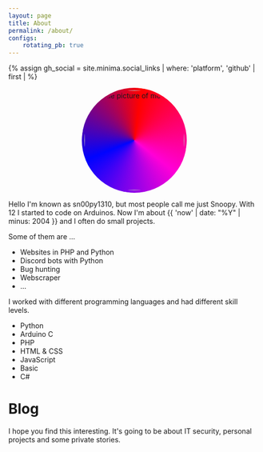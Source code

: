```yaml
---
layout: page
title: About
permalink: /about/
configs:
    rotating_pb: true
---
```

<!-- Begin custom profile picture -->
<style>
.profile-picture {
    --size: 15em;
    --border-size: 0.75em;

    overflow: hidden;
    position: relative;

    width: var(--size);
    height: var(--size);
    border-radius: 50%;

    margin: 0 auto 1em auto;
}
.profile-picture img {
    position: absolute;
    top: calc(var(--border-size) / 2);
    left: calc(var(--border-size) / 2);

    width: calc(var(--size) - var(--border-size));
    height: calc(var(--size) - var(--border-size));
    border-radius: 50%;
}
{%- if page.configs.rotating_pb -%}
.profile-picture::after {
    content: '';
    display: block;
    z-index: -1;
    position: absolute;
    bottom: 0%;
    right: 0%;

    width: var(--size);
    height: var(--size);

    background-image: conic-gradient(rgba(255,1,1,1), rgba(255,0,215,1), rgba(0,3,255,1), rgba(255,1,1,1));
    animation: rotate-profile-picture linear 3s infinite;
}
@keyframes rotate-profile-picture {
  to { transform: rotate(360deg) }
}
@media (prefers-reduced-motion) {
    .profile-picture::after {
        animation: none;
    }
}
{%- endif -%}
</style>
{% assign gh_social = site.minima.social_links | where: 'platform', 'github' | first | %}
<div class="profile-picture" title="This animation took me 4 hours">
    <a href="{{gh_social.user_url}}" target="_blank">
        <img src="{{gh_social.user_url}}.png" alt="Profile picture of me" title="Profile picture of me">
    </a>
</div>
<!-- End custom profile picture -->
Hello I'm known as sn00py1310, but most people call me just Snoopy.  
With 12 I started to code on Arduinos. Now I'm about {{ 'now' | date: "%Y" | minus: 2004 }} and I often do small projects.  

Some of them are ...
- Websites in PHP and Python
- Discord bots with Python
- Bug hunting
- Webscraper
- ...

I worked with different programming languages and had different skill levels.  
- Python
- Arduino C
- PHP
- HTML & CSS
- JavaScript
- Basic
- C#

# Blog
I hope you find this interesting. It's going to be about IT security, personal projects and some private stories.  